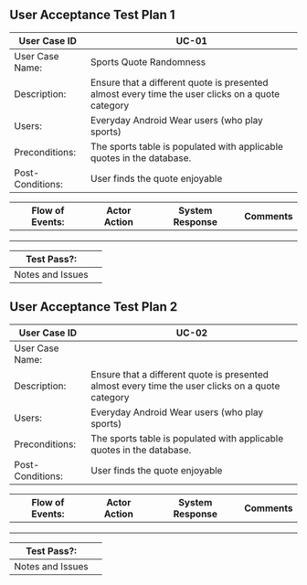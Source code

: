 ## User Acceptance Test Plan 1
| User Case ID | UC-01 |
| ---- | ---- |
| User Case Name: | Sports Quote Randomness |
| Description: | Ensure that a different quote is presented almost every time the user clicks on a quote category |
| Users: | Everyday Android Wear users (who play sports) |
| Preconditions: | The sports table is populated with applicable quotes in the database. |
| Post-Conditions: | User finds the quote enjoyable |

| Flow of Events: | Actor Action | System Response | Comments |
| ---- | ---- | ---- | ---- |
|      |      |      |      | 
|      |      |      |      |
|      |      |      |      |

| Test Pass?: |     |
| ---- | ---- |
| Notes and Issues |     |

## User Acceptance Test Plan 2
| User Case ID | UC-02 |
| ---- | ---- |
| User Case Name: |  |
| Description: | Ensure that a different quote is presented almost every time the user clicks on a quote category |
| Users: | Everyday Android Wear users (who play sports) |
| Preconditions: | The sports table is populated with applicable quotes in the database. |
| Post-Conditions: | User finds the quote enjoyable |

| Flow of Events: | Actor Action | System Response | Comments |
| ---- | ---- | ---- | ---- |
|      |      |      |      | 
|      |      |      |      |
|      |      |      |      |

| Test Pass?: |     |
| ---- | ---- |
| Notes and Issues |     |
